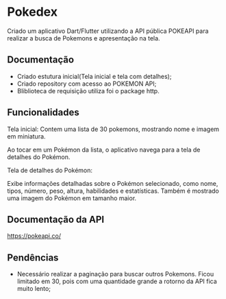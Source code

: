 
# Pokedex

Criado um aplicativo Dart/Flutter utilizando a API pública POKEAPI para realizar a busca de Pokemons e apresentação na tela.


## Documentação


- Criado estutura inicial(Tela inicial e tela com detalhes);
- Criado repository com acesso ao POKEMON API;
- Bliblioteca de requisição utiliza foi o package http.

## Funcionalidades

Tela inicial:
Contem uma lista de 30 pokemons, mostrando nome e imagem em miniatura.

Ao tocar em um Pokémon da lista, o aplicativo navega para a tela de detalhes do Pokémon.

Tela de detalhes do Pokémon:

Exibe informações detalhadas sobre o Pokémon selecionado, como nome, tipos, número, peso, altura, habilidades e estatísticas.
Também é mostrado uma imagem do Pokémon em tamanho maior.

## Documentação da API

https://pokeapi.co/

## Pendências

- Necessário realizar a paginação para buscar outros Pokemons. Ficou limitado em 30, pois com uma quantidade grande a rotorno da API fica muito lento;



